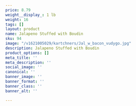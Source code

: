 ```yaml
---
price: 8.79
weight__display_: 1 lb
weight: 16
tags: []
layout: product
name: Jalapeno Stuffed with Boudin
sku: 94
image: "/v1621005029/kartchners/Jal_w_bacon_vudygo.jpg"
description: Jalapeno Stuffed with Boudin
product_options: []
meta_title: ''
meta_description: ''
social_image: ''
canonical: ''
banner_image: ''
banner_format: ''
banner_class: ''
banner_alt: ''

---
```

